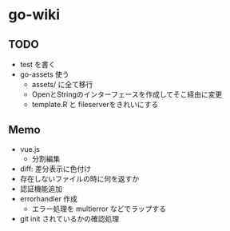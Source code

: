 # go-wiki

## TODO

* test を書く
* go-assets 使う
  * assets/ に全て移行
  * OpenとStringのインターフェースを作成してそこ経由に変更
  * template.R と fileserverをきれいにする

## Memo

* vue.js
  * 分割編集
* diff: 差分表示に色付け
* 存在しないファイルの時に何を返すか
* 認証機能追加
* errorhandler 作成
  * エラー処理を multierror などでラップする
* git init されているかの確認処理
